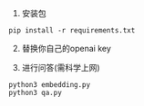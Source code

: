 1. 安装包
```shell
pip install -r requirements.txt
```

2. 替换你自己的openai key

3. 进行问答(需科学上网) 
```shell
python3 embedding.py 
python3 qa.py 
```
